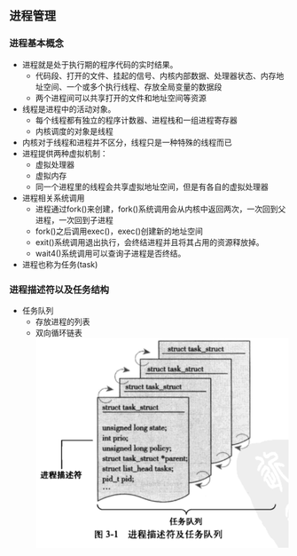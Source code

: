 ## 进程管理
### 进程基本概念
- 进程就是处于执行期的程序代码的实时结果。
  - 代码段、打开的文件、挂起的信号、内核内部数据、处理器状态、内存地址空间、一个或多个执行线程、存放全局变量的数据段
  - 两个进程间可以共享打开的文件和地址空间等资源
- 线程是进程中的活动对象。
  - 每个线程都有独立的程序计数器、进程栈和一组进程寄存器
  - 内核调度的对象是线程
- 内核对于线程和进程并不区分，线程只是一种特殊的线程而已
- 进程提供两种虚拟机制：
  - 虚拟处理器
  - 虚拟内存
  - 同一个进程里的线程会共享虚拟地址空间，但是有各自的虚拟处理器
- 进程相关系统调用
  - 进程通过fork()来创建，fork()系统调用会从内核中返回两次，一次回到父进程，一次回到子进程
  - fork()之后调用exec()，exec()创建新的地址空间
  - exit()系统调用退出执行，会终结进程并且将其占用的资源释放掉。
  - wait4()系统调用可以查询子进程是否终结。
- 进程也称为任务(task)

### 进程描述符以及任务结构
- 任务队列
  - 存放进程的列表
  - 双向循环链表
![task-struct](res/3-1-task-struct.png)
